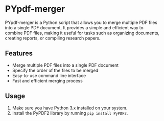 # PYpdf-merger

PYpdf-merger is a Python script that allows you to merge multiple PDF files into a single PDF document. It provides a simple and efficient way to combine PDF files, making it useful for tasks such as organizing documents, creating reports, or compiling research papers.

## Features

- Merge multiple PDF files into a single PDF document
- Specify the order of the files to be merged
- Easy-to-use command line interface
- Fast and efficient merging process

## Usage

1. Make sure you have Python 3.x installed on your system.
2. Install the PyPDF2 library by running `pip install PyPDF2`.
